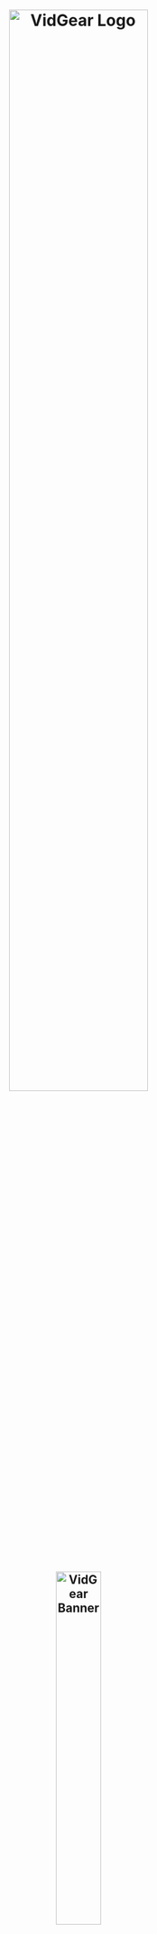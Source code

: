 <!--
===============================================
vidgear library source-code is deployed under the Apache 2.0 License:

Copyright (c) 2019 Abhishek Thakur(@abhiTronix) <abhi.una12@gmail.com>

Licensed under the Apache License, Version 2.0 (the "License");
you may not use this file except in compliance with the License.
You may obtain a copy of the License at

   http://www.apache.org/licenses/LICENSE-2.0

Unless required by applicable law or agreed to in writing, software
distributed under the License is distributed on an "AS IS" BASIS,
WITHOUT WARRANTIES OR CONDITIONS OF ANY KIND, either express or implied.
See the License for the specific language governing permissions and
limitations under the License.
===============================================
-->

<h1 align="center">
  <img src="https://abhitronix.github.io/img/vidgear/vidgear logo.svg" alt="VidGear Logo" width="70%"/>
</h1>
<h2 align="center">
  <img src="https://abhitronix.github.io/img/vidgear/vidgear banner.svg" alt="VidGear Banner" width="40%"/>
</h2>

<div align="center">

[Releases][release]&nbsp;&nbsp;&nbsp;|&nbsp;&nbsp;&nbsp;[Gears](#gears)&nbsp;&nbsp;&nbsp;|&nbsp;&nbsp;&nbsp;[Wiki Documentation][wiki]&nbsp;&nbsp;&nbsp;|&nbsp;&nbsp;&nbsp;[Installation](#installation)&nbsp;&nbsp;&nbsp;|&nbsp;&nbsp;&nbsp;[License](#license)

[![Build Status][travis-cli]][travis] [![Codecov branch][codecov]][code] [![Build Status][appveyor]][app]

[![Twitter][twitter-badge]][twitter-intent] [![PyPi version][pypi-badge]][pypi] [![Glitter chat][gitter-bagde]][gitter]

[![Buy Me A Coffee][Coffee-badge]][coffee]

</div>

&nbsp;

VidGear is a powerful python Video Processing library built with multi-threaded [**Gears**](#gears) each with a unique set of trailblazing features. These APIs provides a easy-to-use, highly extensible, and multi-threaded wrapper around many underlying state-of-the-art libraries such as *[OpenCV ➶][opencv], [FFmpeg ➶][ffmpeg], [picamera ➶][picamera], [pafy ➶][pafy], [pyzmq ➶][pyzmq] and [python-mss ➶][mss]*

&nbsp;

The following **functional block diagram** clearly depicts the functioning of VidGear library:

<p align="center">
  <img src="https://abhitronix.github.io/img/vidgear/vidgear_function2-01.svg" alt="@Vidgear Functional Block Diagram" />
</p>

&nbsp;

# Table of Contents

[**TL;DR**](#tldr)

[**Gears: What are these?**](#gears)
  * [**CamGear**](#camgear)
  * [**PiGear**](#pigear)
  * [**VideoGear**](#videogear)
  * [**ScreenGear**](#screengear)
  * [**WriteGear**](#writegear)
  * [**NetGear**](#netgear)

[**Installation**](#installation)
  * [**Prerequisites**](#prerequisites)
  * [**1 - PyPI Install**](#option-1-pypi-install)
  * [**2 - Release Archive Download**](#option-2-release-archive-download)
  * [**3 - Clone Repo**](#option-3-clone-the-repo)

[**New-Release SneekPeak: v0.1.6**](#new-release-sneekpeak--vidgear-016)

[**Documentation**](#documentation)

**For Developers/Contributors**
  * [**Testing**](#testing)
  * [**Contributing**](#contributing)

**Additional Info**
  * [**Supported Python legacies**](#supported-python-legacies)
  * [**Changelog**](#changelog)
  * [**Citing**](#citing)
  * [**License**](#license)


&nbsp;


# TL;DR
  
  #### What is vidgear?

   > ***"VidGear is an [ultrafast➶][ultrafast-wiki], compact, flexible and easy-to-adapt complete Video Processing Python Library."***

  #### What does it do?
   > ***"VidGear can read, write, process, send & receive video frames from various devices in real-time."***

  #### What is its purpose?
   > ***"Built with simplicity in mind, VidGear lets programmers and software developers to easily integrate and perform complex Video Processing tasks in their existing or new applications, without going through various underlying library's documentation and using just a few lines of code. Beneficial for both, if you're new to programming with Python language or already a pro at it."***

   **For more advanced information, see the [*Wiki Documentation ➶*][wiki].**


&nbsp;


# Gears

> **VidGear is built with various **Multi-Threaded APIs** *(a.k.a Gears)* each with some unique function/mechanism.**

Each of these API is designed exclusively to handle/control different device-specific video streams, network streams, and media encoders. These APIs provides an easy-to-use, highly extensible, and a multi-threaded wrapper around various underlying libraries to exploit their features and functions directly while providing robust error-handling. 

**These Gears can be classified as follows:**

**A. VideoCapture Gears:**

  * [**CamGear:**](#camgear) _Targets various IP-USB-Cameras/Network-Streams/YouTube-Video-URL._
  * [**PiGear:**](#pigear) _Targets various Raspberry Pi Camera Modules._
  * [**ScreenGear:**](#screengear) _Enables ultra-fast Screen Casting._    
  * [**VideoGear:**](#videogear) _A common API with Video Stabilizer wrapper._  

**B. VideoWriter Gear:**

  * [**WriteGear:**](#writegear) _Handles easy Lossless Video Encoding and Compression._

**C. Network Gear:**

  * [**NetGear:**](#netgear) _Targets synchronous/asynchronous video frames transferring between interconnecting systems over the network._

&nbsp;

## CamGear

> *CamGear can grab ultra-fast frames from diverse range of devices/streams, which includes almost any IP/USB Cameras, multimedia video file format ([_upto 4k tested_][test-4k]), various network stream protocols such as `http(s), rtp, rstp, rtmp, mms, etc.`, plus support for live Gstreamer's stream pipeline and YouTube video/livestreams URLs.*

CamGear provides a flexible, high-level multi-threaded wrapper around `OpenCV's` [VideoCapture class][opencv-vc] with access almost all of its available parameters and also employs [`pafy`][pafy] python APIs for live [YouTube streaming][youtube-wiki]. Furthermore, CamGear implements exclusively on [**Threaded Queue mode**][TQM-wiki] for ultra-fast, error-free and synchronized frame handling.


**Following simplified functional block diagram depicts CamGear API's generalized working:**

<p align="center">
  <img src="https://github.com/abhiTronix/Imbakup/raw/master/Images/CamGear.png" alt="CamGear Functional Block Diagram" width=60%/>
</p>

### CamGear API Guide:

[**>>> Usage Guide**][camgear-wiki]

&nbsp;

## VideoGear

> *VideoGear API provides a special internal wrapper around VidGear's exclusive [**Video Stabilizer**][stablizer-wiki] class.*

Furthermore, VideoGear API can provide internal access to both [CamGear](#camgear) and [PiGear](#pigear) APIs separated by a special flag. Thereby, _this API holds the exclusive power for any incoming VideoStream from any source, whether it is live or not, to access and stabilize it directly with minimum latency and memory requirements._

**Below is a snapshot of a VideoGear Stabilizer in action:**

<p align="center">
  <img src="https://github.com/abhiTronix/Imbakup/raw/master/Images/stabilizer.gif" alt="VideoGear Stabilizer in action!" />
  <br>
  <sub><i>Original Video Courtesy <a href="http://liushuaicheng.org/SIGGRAPH2013/database.html" title="opensourced video samples database">@SIGGRAPH2013</a></i></sub>
</p>

Code to generate above VideoGear API Stabilized Video(_See more detailed usage examples [here][stablizer-wiki-ex]_): 

```python
# import libraries
from vidgear.gears import VideoGear
import numpy as np
import cv2

stream_stab = VideoGear(source='test.mp4', stabilize = True).start() # To open any valid video stream with `stabilize` flag set to True.
stream_org = VideoGear(source='test.mp4').start() # open same stream without stabilization for comparison

# infinite loop
while True:
  
  frame_stab = stream_stab.read()
  # read stabilized frames

  # check if frame is None
  if frame_stab is None:
    #if True break the infinite loop
    break
  
  #read original frame
  frame_org = stream_org.read()

  #concatenate both frames
  output_frame = np.concatenate((frame_org, frame_stab), axis=1)

  #put text
  cv2.putText(output_frame, "Before", (10, output_frame.shape[0] - 10),cv2.FONT_HERSHEY_SIMPLEX, 0.6, (0,255,0), 2)
  cv2.putText(output_frame, "After", (output_frame.shape[1]//2+10, frame.shape[0] - 10),cv2.FONT_HERSHEY_SIMPLEX, 0.6, (0,255,0), 2)
  
  cv2.imshow("Stabilized Frame", output_frame)
  # Show output window

  key = cv2.waitKey(1) & 0xFF
  # check for 'q' key-press
  if key == ord("q"):
    #if 'q' key-pressed break out
    break

cv2.destroyAllWindows()
# close output window
stream_org.stop()
stream_stab.stop()
# safely close video streams.
```
 

### VideoGear API Guide:

[**>>> Usage Guide**][videogear-wiki]

&nbsp;

## PiGear

> *PiGear is similar to CamGear but made to support various Raspberry Pi Camera Modules *(such as [OmniVision OV5647 Camera Module][OV5647-picam] and [Sony IMX219 Camera Module][IMX219-picam])*.*

PiGear provides a flexible multi-threaded wrapper around complete [**picamera**][picamera] python library to interface with these modules correctly, and also grants the ability to exploit its various features like `brightness, saturation, sensor_mode, etc.` effortlessly. 

Best of all, PiGear API provides excellent Error-Handling with features like a threaded internal timer that keeps active track of any frozen threads and handles hardware failures/frozen threads robustly thereby will exit safely if any failure occurs. So now if you accidently pulled your camera module cable out when running PiGear API in your script, instead of going into possible kernel panic/frozen threads, API exit safely to save resources. 

**Following simplified functional block diagram depicts PiGear API:**

<p align="center">
  <img src="https://github.com/abhiTronix/Imbakup/raw/master/Images/PiGear.png" alt="PiGear Functional Block Diagram" width=40%/>
</p>

### PiGear API Guide:

[**>>> Usage Guide**][pigear-wiki]

&nbsp;

## ScreenGear

> *ScreenGear API act as Screen Recorder, that can grab frames from your monitor in real-time either by define an area on the computer screen or fullscreen at the expense of insignificant latency. It also provide seemless support for capturing frames from multiple monitors.*

ScreenGear provides a high-level multi-threaded wrapper around [**python-mss**][mss] python library API and also supports a easy and flexible direct internal parameter manipulation. 

**Below is a snapshot of a ScreenGear API in action:**

<p align="center">
  <img src="https://github.com/abhiTronix/Imbakup/raw/master/Images/screengear.gif" alt="ScreenGear in action!" />
</p>

Code to generate the above result:

```python
# import libraries
from vidgear.gears import ScreenGear
import cv2

stream = ScreenGear().start()

# infinite loop
while True:
  
  frame = stream.read()
  # read frames

  # check if frame is None
  if frame is None:
    #if True break the infinite loop
    break
  
  cv2.imshow("Output Frame", frame)
  # Show output window

  key = cv2.waitKey(1) & 0xFF
  # check for 'q' key-press
  if key == ord("q"):
    #if 'q' key-pressed break out
    break

cv2.destroyAllWindows()
# close output window

stream.stop()
# safely close video stream.
```

### ScreenGear API Guide:

[**>>> Usage Guide**][screengear-wiki]


&nbsp;


## WriteGear

> *WriteGear handles various powerful Writer Tools that provide us the freedom to do almost anything imagine with multimedia files.*

WriteGear API provide a complete, flexible & robust wrapper around [**FFmpeg**][ffmpeg], a leading multimedia framework. With WriteGear, we can process real-time video frames into a lossless compressed format with any suitable specification in just few easy [lines of codes][compression-mode-ex]. These specifications include setting any video/audio property such as `bitrate, codec, framerate, resolution, subtitles,  etc.` easily as well complex tasks such as multiplexing video with audio in real-time(see this [example wiki][live-audio-wiki]). Best of all, WriteGear grants the freedom to play with any FFmpeg parameter with its exclusive custom Command function(see this [example wiki][custom-command-wiki]), while handling all errors robustly. 

In addition to this, WriteGear also provides flexible access to [**OpenCV's VideoWriter API**][opencv-writer] which provides some basic tools for video frames encoding but without compression.

**WriteGear primarily operates in the following two modes:**

  * **Compression Mode:** In this mode, WriteGear utilizes [**`FFmpeg's`**][ffmpeg] inbuilt encoders to encode lossless multimedia files. It provides us the ability to exploit almost any available parameters available within FFmpeg, with so much ease and flexibility and while doing that it robustly handles all errors/warnings quietly. **You can find more about this mode [here][cm-writegear-wiki]**.

  * **Non-Compression Mode:** In this mode, WriteGear utilizes basic OpenCV's inbuilt [**VideoWriter API**][opencv-vw]. Similar to compression mode, WriteGear also supports all parameters manipulation available within OpenCV's VideoWriter API. But this mode lacks the ability to manipulate encoding parameters and other important features like video compression, audio encoding, etc. **You can learn about this mode [here][ncm-writegear-wiki]**.

**Following functional block diagram depicts WriteGear API's generalized working:**

<p align="center">
  <img src="https://github.com/abhiTronix/Imbakup/raw/master/Images/WriteGear.png" alt="WriteGear Functional Block Diagram" width=70%/>
</p>

### WriteGear API Guide:

[**>>> Usage Guide**][writegear-wiki]

&nbsp;

## NetGear

> *NetGear is exclusively designed to transfer video frames synchronously and asynchronously between interconnecting systems over the network in real-time.*

NetGear implements a high-level wrapper around [**PyZmQ**][pyzmq] python library that contains python bindings for [ZeroMQ](http://zeromq.org/) - a high-performance asynchronous distributed messaging library that aim to be used in distributed or concurrent applications. It provides a message queue, but unlike message-oriented middleware, a ZeroMQ system can run without a dedicated message broker. 

NetGear provides seamless support for bidirectional data transmission between receiver(client) and sender(server) through bi-directional synchronous messaging patterns such as zmq.PAIR _(ZMQ Pair Pattern)_ & zmq.REQ/zmq.REP _(ZMQ Request/Reply Pattern)_. 

NetGear also supports real-time frame Encoding/Decoding compression capabilities for optimizing performance while sending the frames directly over the network, by encoding the frame before sending it and decoding it on the client's end automatically in real-time. 

For security, NetGear implements easy access to ZeroMQ's powerful, smart & secure Security Layers, that enables strong encryption on data, and unbreakable authentication between the Server and the Client with the help of custom certificates/keys and brings easy, standardized privacy and authentication for distributed systems over the network. 

Best of all, NetGear can robustly handle Multiple Servers devices at once, thereby providing access to seamless Live Streaming of the multiple device in a network at the same time.


**NetGear as of now seamlessly supports three ZeroMQ messaging patterns:**

* [**`zmq.PAIR`**][zmq-pair] _(ZMQ Pair Pattern)_ 
* [**`zmq.REQ/zmq.REP`**][zmq-req-rep] _(ZMQ Request/Reply Pattern)_
* [**`zmq.PUB/zmq.SUB`**][zmq-pub-sub] _(ZMQ Publish/Subscribe Pattern)_


**Following functional block diagram depicts generalized functioning of NetGear API:**

<p align="center">
  <img src="https://github.com/abhiTronix/Imbakup/raw/master/Images/NetGear.png" alt="NetGear Functional Block Diagram" width=80%/>
</p>

### NetGear API Guide:

[**>>> Usage Guide**][netgear-wiki]


&nbsp;


# New Release SneekPeak : VidGear 0.1.6

* ***:warning: Python 2.7 legacy support [dropped in v0.1.6][drop27] !***

* **NetGear API:**
  * Added powerful ZMQ Authentication & Data Encryption features for NetGear API
  * Added robust Multi-Server support for NetGear API.
  * Added exclusive Bi-Directional Mode for bidirectional data transmission.
  * Added frame-compression support with on-the-fly flexible encoding/decoding.
  * Implemented new *Publish/Subscribe(`zmq.PUB/zmq.SUB`)* pattern for seamless Live Streaming in NetGear API.

* **PiGear API:**
  * Added new threaded internal timing function for PiGear to handle any hardware failures/frozen threads
  * PiGear will not exit safely with `SystemError` if Picamera ribbon cable is pulled out to save resources.

* **WriteGear API:** Added new `execute_ffmpeg_cmd` function to pass a custom command to its internal FFmpeg pipeline.

* **Stabilizer class:** Added new _Crop and Zoom_ feature.

* ***Added VidGear's official native support for MacOS environment and [many more...](changelog.md)***



&nbsp;




# Installation

## Prerequisites:

Before installing VidGear, you must verify that the following dependencies are met:

* :warning: Must be using only [**supported Python legacies**](#supported-python-legacies) and also [**pip**][pip] already installed and configured.


* **`OpenCV:`** VidGear must require OpenCV(3.0+) python enabled binaries to be installed on your machine for its core functions. For its installation, you can follow these online tutorials for [linux][OpenCV-linux] and [raspberry pi][OpenCV-pi], otherwise, install it via pip:

    ```sh
      pip3 install -U opencv-python       #or install opencv-contrib-python similarly
    ```

* **`FFmpeg:`** VidGear must require FFmpeg for its powerful video compression and encoding capabilities. :star2: Follow this [**FFmpeg wiki page**][ffmpeg-wiki] for its installation. :star2:

* **`picamera:`** Required if using Raspberry Pi Camera Modules(_such as OmniVision OV5647 Camera Module_) with your Raspberry Pi machine. You can easily install it via pip:

    ```sh
      pip3 install picamera
    ``` 
  Also, make sure to enable Raspberry Pi hardware-specific settings prior to using this library.

* **`mss:`** Required for using Screen Casting. Install it via pip:

    ```sh
      pip3 install mss
    ```
* **`pyzmq:`** Required for transferring live video frames through _ZeroMQ messaging system_ over the network. Install it via pip:

    ```sh
      pip3 install pyzmq
    ```

* **`pafy:`** Required for direct YouTube Video streaming capabilities. Both [`pafy`][pafy] and latest only [`youtube-dl`][yt-dl](_as pafy's backend_) libraries must be installed via pip as follows:

    ```sh
      pip3 install pafy
      pip3 install -U youtube-dl
    ```

&nbsp;

## Available Installation Options:

### Option 1: PyPI Install

> Best option for **quickly** getting VidGear installed.

```sh
  pip3 install vidgear
```


### Option 2: Release Archive Download

> Best option if you want a **compressed archive**.

VidGear releases are available for download as packages in the [latest release][release].



### Option 3: Clone the Repository

> Best option for trying **latest patches(_maybe experimental_), Pull Requests**, or **contributing** to development.

You can clone this repository's `testing` branch for development and thereby can install as follows:
```sh
 git clone https://github.com/abhiTronix/vidgear.git
 cd vidgear
 git checkout testing
 sudo pip3 install .
```


&nbsp;



# Documentation

The full documentation for all VidGear classes and functions can be found in the link below:

* [Wiki Documentation - English][wiki]

&nbsp;

# Testing

* **Prerequisites:** Testing VidGear require some *additional dependencies & data* which can be downloaded manually as follows:

  * **Clone & Install [Testing Branch](#option-3-clone-the-repository)**

  * **Download few additional python libraries:**
    ```sh
     pip3 install six
     pip3 install pytest
    ```
  
  * **Download Test Dataset:** To perform tests, additional *test dataset* is required, which can be downloaded *(to temp dir)* by running [*bash script*][bs_script_dataset] as follows:

    ```sh
     chmod +x scripts/bash/prepare_dataset.sh
     .scripts/bash/prepare_dataset.sh               #for Windows, use `sh scripts/bash/prepare_dataset.sh`
    ```

* **Run Tests:** Then various VidGear tests can be run with `pytest`(*in VidGear's root folder*) as below:

  ```sh
   pytest -sv                                   #-sv for verbose output.
  ```

&nbsp; 

# Contributing

See [**contributing.md**](contributing.md).

&nbsp;

# Supported Python legacies

  * **Python 3+ are only supported legacies for installing Vidgear v0.1.6 and above.**
  * **:warning: Python 2.7 legacy support [dropped in v0.1.6][drop27].**

&nbsp;

# Changelog

See [**changelog.md**](changelog.md)

&nbsp;

# Citing

**Here is a Bibtex entry you can use to cite this project in a publication:**

```tex
@misc{vidgear,
    Title = {vidgear},
    Author = {Abhishek Thakur},
    howpublished = {\url{https://github.com/abhiTronix/vidgear}}   
  }
```

&nbsp;  

# License

**Copyright © abhiTronix 2019**

This library is licensed under the **[Apache 2.0 License][license]**.




<!--
Badges
-->

[appveyor]:https://img.shields.io/appveyor/ci/abhitronix/vidgear.svg?style=for-the-badge&logo=appveyor
[codecov]:https://img.shields.io/codecov/c/github/abhiTronix/vidgear/testing?style=for-the-badge&logo=codecov
[travis-cli]:https://img.shields.io/travis/abhiTronix/vidgear.svg?style=for-the-badge&logo=travis
[prs-badge]:https://img.shields.io/badge/PRs-welcome-brightgreen.svg?style=for-the-badge&logo=data:image/png;base64,iVBORw0KGgoAAAANSUhEUgAAACAAAAAgCAYAAABzenr0AAABC0lEQVRYhdWVPQoCMRCFX6HY2ghaiZUXsLW0EDyBrbWtN/EUHsHTWFnYyCL4gxibVZZlZzKTnWz0QZpk5r0vIdkF/kBPAMOKeddE+CQPKoc5Yt5cTjBMdQSwDQToWgBJAn3jmhqgltapAV6E6b5U17MGGAUaUj07TficMfIBZDV6vxowBm1BP9WbSQE4o5h9IjPJmy73TEPDDxVmoZdQrQ5jRhly9Q8tgMUXkIIWn0oG4GYQfAXQzz1PGoCiQndM7b4RgJay/h7zBLT3hASgoKjamQJMreKf0gfuAGyYtXEIAKcL/Dss15iq6ohXghozLYiAMxPuACwtIT4yeQUxAaLrZwAoqGRKGk7qDSYTfYQ8LuYnAAAAAElFTkSuQmCC
[twitter-badge]:https://img.shields.io/twitter/url/http/shields.io.svg?style=for-the-badge&logo=twitter
[pypi-badge]:https://img.shields.io/pypi/v/vidgear.svg?style=for-the-badge&logo=pypi
[gitter-bagde]:https://img.shields.io/gitter/room/abhiTronix/vidgear?style=for-the-badge&logo=gitter
[Coffee-badge]:https://abhitronix.github.io/img/vidgear/orange_img.png

<!--
Internal URLs
-->

[release]:https://github.com/abhiTronix/vidgear/releases/latest
[pypi]:https://pypi.org/project/vidgear/
[gitter]:https://gitter.im/vidgear/community?utm_source=badge&utm_medium=badge&utm_campaign=pr-badge
[twitter-intent]:https://twitter.com/intent/tweet?url=https%3A%2F%2Fgithub.com%2FabhiTronix%2Fvidgear&via%20%40abhi_una12&text=VidGear%20-%20A%20simple%2C%20powerful%2C%20flexible%20%26%20threaded%20Python%20Video%20Processing%20Library&hashtags=vidgear%20%23multithreaded%20%23python%20%23video-processing%20%23github
[coffee]:https://www.buymeacoffee.com/2twOXFvlA
[license]:https://github.com/abhiTronix/vidgear/blob/master/LICENSE
[travis]:https://travis-ci.org/abhiTronix/vidgear
[app]:https://ci.appveyor.com/project/abhiTronix/vidgear
[code]:https://codecov.io/gh/abhiTronix/vidgear

[test-4k]:https://github.com/abhiTronix/vidgear/blob/e0843720202b0921d1c26e2ce5b11fadefbec892/vidgear/tests/benchmark_tests/test_benchmark_playback.py#L65
[bs_script_dataset]:https://github.com/abhiTronix/vidgear/blob/testing/scripts/bash/prepare_dataset.sh

[wiki]:https://github.com/abhiTronix/vidgear/wiki
[wiki-vidgear-purpose]:https://github.com/abhiTronix/vidgear/wiki/Project-Motivation#why-is-vidgear-a-thing
[ultrafast-wiki]:https://github.com/abhiTronix/vidgear/wiki/FAQ-&-Troubleshooting#2-vidgear-is-ultrafast-but-how
[compression-mode-ex]:https://github.com/abhiTronix/vidgear/wiki/Compression-Mode:-FFmpeg#1-writegear-bare-minimum-examplecompression-mode
[live-audio-wiki]:https://github.com/abhiTronix/vidgear/wiki/Working-with-Audio#a-live-audio-input-to-writegear-class
[ffmpeg-wiki]:https://github.com/abhiTronix/vidgear/wiki/FFmpeg-Installation
[youtube-wiki]:https://github.com/abhiTronix/vidgear/wiki/CamGear#2-camgear-api-with-live-youtube-piplineing-using-video-url
[TQM-wiki]:https://github.com/abhiTronix/vidgear/wiki/Threaded-Queue-Mode
[camgear-wiki]:https://github.com/abhiTronix/vidgear/wiki/CamGear#camgear-api
[stablizer-wiki]:https://github.com/abhiTronix/vidgear/wiki/Stabilizer-Class
[stablizer-wiki-ex]:https://github.com/abhiTronix/vidgear/wiki/Real-time-Video-Stabilization#usage
[videogear-wiki]:https://github.com/abhiTronix/vidgear/wiki/VideoGear#videogear-api
[pigear-wiki]:https://github.com/abhiTronix/vidgear/wiki/PiGear#pigear-api
[cm-writegear-wiki]:https://github.com/abhiTronix/vidgear/wiki/Compression-Mode:-FFmpeg
[ncm-writegear-wiki]:https://github.com/abhiTronix/vidgear/wiki/Non-Compression-Mode:-OpenCV
[screengear-wiki]:https://github.com/abhiTronix/vidgear/wiki/ScreenGear#screengear-api
[writegear-wiki]:https://github.com/abhiTronix/vidgear/wiki/WriteGear#writegear-api
[netgear-wiki]:https://github.com/abhiTronix/vidgear/wiki/NetGear#netgear-api
[drop27]:https://github.com/abhiTronix/vidgear/issues/29
[custom-command-wiki]:https://github.com/abhiTronix/vidgear/wiki/Custom-FFmpeg-Commands-in-WriteGear-API#custom-ffmpeg-commands-in-writegear-api

<!--
External URLs
-->
[ffmpeg]:https://www.ffmpeg.org/
[opencv-writer]:https://docs.opencv.org/master/dd/d9e/classcv_1_1VideoWriter.html#ad59c61d8881ba2b2da22cff5487465b5
[OpenCV-linux]:https://www.pyimagesearch.com/2018/05/28/ubuntu-18-04-how-to-install-opencv/
[OpenCV-pi]:https://www.pyimagesearch.com/2018/09/26/install-opencv-4-on-your-raspberry-pi/
[prs]:http://makeapullrequest.com
[opencv]:https://github.com/opencv/opencv
[picamera]:https://github.com/waveform80/picamera
[pafy]:https://github.com/mps-youtube/pafy
[pyzmq]:https://github.com/zeromq/pyzmq
[mss]:https://github.com/BoboTiG/python-mss
[pip]:https://pip.pypa.io/en/stable/installing/
[opencv-vc]:https://docs.opencv.org/master/d8/dfe/classcv_1_1VideoCapture.html#a57c0e81e83e60f36c83027dc2a188e80
[OV5647-picam]:https://github.com/techyian/MMALSharp/wiki/OmniVision-OV5647-Camera-Module
[IMX219-picam]:https://github.com/techyian/MMALSharp/wiki/Sony-IMX219-Camera-Module
[opencv-vw]:https://docs.opencv.org/3.4/d8/dfe/classcv_1_1VideoCapture.html
[yt-dl]:https://github.com/ytdl-org/youtube-dl/
[numpy]:https://github.com/numpy/numpy
[zmq-pair]:https://learning-0mq-with-pyzmq.readthedocs.io/en/latest/pyzmq/patterns/pair.html
[zmq-req-rep]:https://learning-0mq-with-pyzmq.readthedocs.io/en/latest/pyzmq/patterns/client_server.html
[zmq-pub-sub]:https://learning-0mq-with-pyzmq.readthedocs.io/en/latest/pyzmq/patterns/pubsub.html